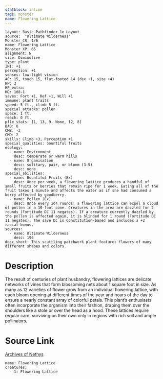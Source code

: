 ```yaml
---
statblock: inline
tags: monster
name: Flowering Lattice
---
```

```statblock
layout: Basic Pathfinder 1e Layout
source:  "Ultimate Wilderness"
Monster_CR: 1/6
name: Flowering Lattice
Monster_XP: 65
alignment: N
size: Diminutive
type: plant
INI: +1
perception: +1
senses: low-light vision
AC: 15, touch 15, flat-footed 14 (dex +1, size +4)
HP: 3
HP_extra: 
HD: 1d8-1
saves: Fort +1, Ref +1, Will +1
immune: plant traits
speed: 5 ft., climb 5 ft.
special_attacks: pollen
space: 1 ft.
reach: 0 ft.
pf1e_stats: [1, 13, 9, None, 12, 8]
BAB: 0
CMB: -3
CMD: 2
skills: Climb +3, Perception +1
special_qualities: bountiful fruits
ecology:
  - name: Environment
    desc: temperate or warm hills
  - name: Organisation
    desc: solitary, pair, or bloom (3-5)
    desc: none
special_abilities:
  - name: Bountiful Fruits (Ex)
    desc: Once per week, a flowering lattice produces a handful of small fruits or berries that remain ripe for 1 week. Eating all of the fruit takes 1 minute and affects the eater as if she had consumed a berry affected by goodberry.
  - name: Pollen (Ex)
    desc: Once every 1d4 rounds, a flowering lattice can expel a cloud of pollen in a 10-foot cone. Creatures in the area are dazzled for 2 rounds (Fortitude DC 11 negates). If a creature currently dazzled by the pollen is affected again, it is blinded for 1 round (Fortitude DC 11 negates). The save DC is Constitution-based and includes a +2 racial bonus.
sources:
  - name: Ultimate Wilderness
    desc: 196
desc_short: This scuttling patchwork plant features flowers of many different shapes and colors.
```
# Description
The result of centuries of plant husbandry, flowering lattices are delicate networks of vines that form blossoming nets about 1 square foot in size. As many as 12 varieties of flower grow from an individual flowering lattice, with each bloom opening at different times of the year and hours of the day to ensure a nearly constant array of colorful petals. This plant’s enthusiasts often incorporate the organism into their fashion, draping them over the shoulders like a stole or over the head as a hood. These lattices require regular care, surviving on their own only in regions with rich soil and ample pollinators.
# Source Link
[Archives of Nethys](https://aonprd.com/MonsterDisplay.aspx?ItemName=Flowering%20Lattice)
```encounter-table
name: Flowering Lattice
creatures:
  - 1: Flowering Lattice
```
